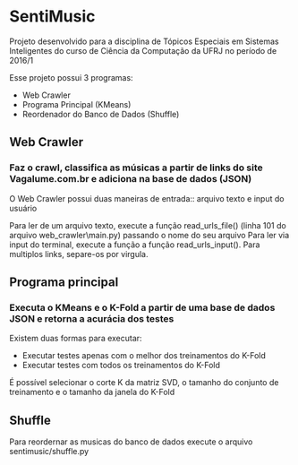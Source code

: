 # SentiMusic

Projeto desenvolvido para a disciplina de Tópicos Especiais em Sistemas Inteligentes do curso de Ciência da Computação da UFRJ no período de 2016/1

Esse projeto possui 3 programas:
- Web Crawler
- Programa Principal (KMeans)
- Reordenador do Banco de Dados (Shuffle)


## Web Crawler
### Faz o crawl, classifica as músicas a partir de links do site Vagalume.com.br e adiciona na base de dados (JSON)

O Web Crawler possui duas maneiras de entrada:: arquivo texto e input do usuário

Para ler de um arquivo texto, execute a função read_urls_file() (linha 101 do arquivo web_crawler\main.py) passando o nome do seu arquivo
Para ler via input do terminal, execute a função a função read_urls_input(). Para multiplos links, separe-os por virgula.

## Programa principal
### Executa o KMeans e o K-Fold a partir de uma base de dados JSON e retorna a acurácia dos testes

Existem duas formas para executar:
- Executar testes apenas com o melhor dos treinamentos do K-Fold
- Executar testes com todos os treinamentos do K-Fold

É possível selecionar o corte K da matriz SVD, o tamanho do conjunto de treinamento e o tamanho da janela do K-Fold

## Shuffle

Para reordernar as musicas do banco de dados execute o arquivo sentimusic/shuffle.py
